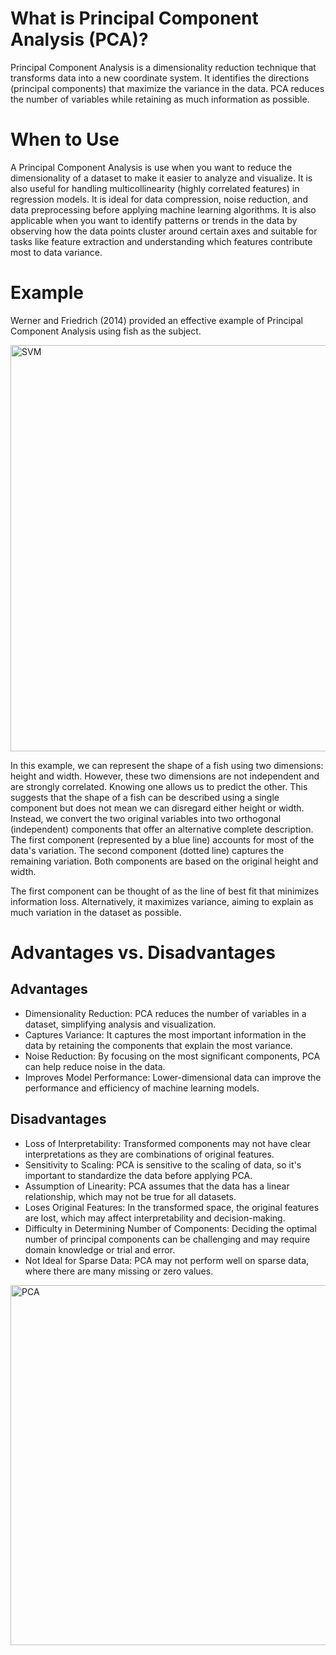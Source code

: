 # What is Principal Component Analysis (PCA)?

Principal Component Analysis is a dimensionality reduction technique that transforms data into a new coordinate system. It identifies the directions (principal components) that maximize the variance in the data.
PCA reduces the number of variables while retaining as much information as possible.

# When to Use

A Principal Component Analysis is use when you want to reduce the dimensionality of a dataset to make it easier to analyze and visualize. It is also useful for handling multicollinearity (highly correlated features) in regression models.
It is ideal for data compression, noise reduction, and data preprocessing before applying machine learning algorithms. It is also applicable when you want to identify patterns or trends in the data by observing how the data points cluster around certain axes and suitable for tasks like feature extraction and understanding which features contribute most to data variance.

# Example
Werner and Friedrich (2014) provided an effective example of Principal Component Analysis using fish as the subject.

 <img width="650" alt="SVM" src="https://devopedia.org/images/article/139/9153.1547301619.png">


In this example, we can represent the shape of a fish using two dimensions: height and width. However, these two dimensions are not independent and are strongly correlated. Knowing one allows us to predict the other. This suggests that the shape of a fish can be described using a single component but does not mean we can disregard either height or width. Instead, we convert the two original variables into two orthogonal (independent) components that offer an alternative complete description. The first component (represented by a blue line) accounts for most of the data's variation. The second component (dotted line) captures the remaining variation. Both components are based on the original height and width.

The first component can be thought of as the line of best fit that minimizes information loss. Alternatively, it maximizes variance, aiming to explain as much variation in the dataset as possible.

# Advantages vs. Disadvantages

## Advantages
* Dimensionality Reduction: PCA reduces the number of variables in a dataset, simplifying analysis and visualization.
* Captures Variance: It captures the most important information in the data by retaining the components that explain the most variance.
* Noise Reduction: By focusing on the most significant components, PCA can help reduce noise in the data.
* Improves Model Performance: Lower-dimensional data can improve the performance and efficiency of machine learning models.

## Disadvantages
* Loss of Interpretability: Transformed components may not have clear interpretations as they are combinations of original features.
* Sensitivity to Scaling: PCA is sensitive to the scaling of data, so it's important to standardize the data before applying PCA.
* Assumption of Linearity: PCA assumes that the data has a linear relationship, which may not be true for all datasets.
* Loses Original Features: In the transformed space, the original features are lost, which may affect interpretability and decision-making.
* Difficulty in Determining Number of Components: Deciding the optimal number of principal components can be challenging and may require domain knowledge or trial and error.
* Not Ideal for Sparse Data: PCA may not perform well on sparse data, where there are many missing or zero values.

<img width="576" alt="PCA" src="https://github.com/StefaneeT/RA-Statistics-Course/assets/89051155/4b2cfc68-4b7c-49b1-bc3f-210dd4b3f56f">
